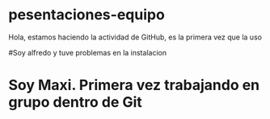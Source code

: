 # pesentaciones-equipo
Hola, estamos haciendo la actividad de GitHub, es la primera vez que la uso

#Soy alfredo y tuve problemas en la instalacion

# Soy Maxi. Primera vez trabajando en grupo dentro de Git
